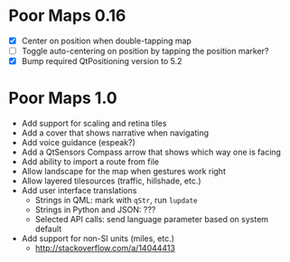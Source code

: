 Poor Maps 0.16
==============

 * [X] Center on position when double-tapping map
 * [ ] Toggle auto-centering on position by tapping the position marker?
 * [X] Bump required QtPositioning version to 5.2

Poor Maps 1.0
=============

 * Add support for scaling and retina tiles
 * Add a cover that shows narrative when navigating
 * Add voice guidance (espeak?)
 * Add a QtSensors Compass arrow that shows which way one is facing
 * Add ability to import a route from file
 * Allow landscape for the map when gestures work right
 * Allow layered tilesources (traffic, hillshade, etc.)
 * Add user interface translations
   - Strings in QML: mark with `qStr`, run `lupdate`
   - Strings in Python and JSON: ???
   - Selected API calls: send language parameter based on system default
 * Add support for non-SI units (miles, etc.)
   - <http://stackoverflow.com/a/14044413>

